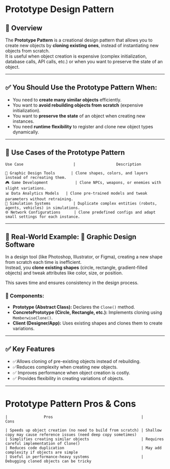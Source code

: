 # Prototype Design Pattern

## 📖 Overview
The **Prototype Pattern** is a creational design pattern that allows you to create new objects by **cloning existing ones**, instead of instantiating new objects from scratch.  
It is useful when object creation is expensive (complex initialization, database calls, API calls, etc.) or when you want to preserve the state of an object.

---


## ✅ You Should Use the Prototype Pattern When:

- You need to **create many similar objects** efficiently.  
- You want to **avoid rebuilding objects from scratch** (expensive initialization).  
- You want to **preserve the state** of an object when creating new instances.  
- You need **runtime flexibility** to register and clone new object types dynamically.  

---

## 🧠 Use Cases of the Prototype Pattern





```
Use Case	                  |                  Description

🎨 Graphic Design Tools       | Clone shapes, colors, and layers instead of recreating them.
🎮 Game Development	          | Clone NPCs, weapons, or enemies with slight variations.
📊 Data Analytics Models	  | Clone pre-trained models and tweak parameters without retraining.
👾 Simulation Systems	      | Duplicate complex entities (robots, agents, vehicles) in simulations.
🌐 Network Configurations	  | Clone predefined configs and adapt small settings for each instance.

```

---

## 🚀 Real-World Example: 🎨 Graphic Design Software

In a design tool (like Photoshop, Illustrator, or Figma), creating a new shape from scratch each time is inefficient.  
Instead, you **clone existing shapes** (circle, rectangle, gradient-filled objects) and tweak attributes like color, size, or position.  

This saves time and ensures consistency in the design process.

### 🔑 Components:
- **Prototype (Abstract Class):** Declares the `Clone()` method.  
- **ConcretePrototype (Circle, Rectangle, etc.):** Implements cloning using `MemberwiseClone()`.  
- **Client (Designer/App):** Uses existing shapes and clones them to create variations.  

---

## ✅ Key Features

- ✅Allows cloning of pre-existing objects instead of rebuilding.
- ✅Reduces complexity when creating new objects.
- ✅ Improves performance when object creation is costly.
- ✅ Provides flexibility in creating variations of objects.
---
# Prototype Pattern Pros & Cons


```
|                Pros                                       |                            Cons  
                                                              
| Speeds up object creation (no need to build from scratch) | Shallow copy may cause reference issues (need deep copy sometimes)  
| Simplifies creating similar objects                       | Requires careful implementation of Clone()                         
| Reduces code duplication                                  | May add complexity if objects are simple                           
| Useful in performance-heavy systems                       | Debugging cloned objects can be tricky                             
